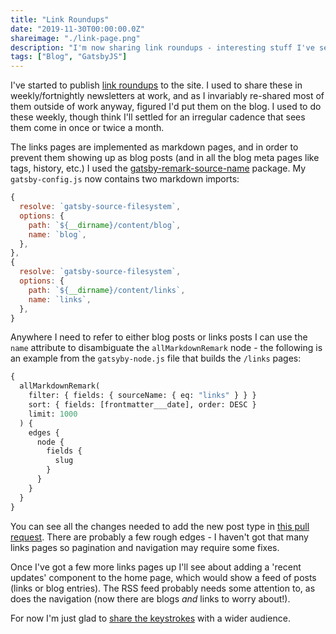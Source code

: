 ```yaml
---
title: "Link Roundups"
date: "2019-11-30T00:00:00.0Z"
shareimage: "./link-page.png"
description: "I'm now sharing link roundups - interesting stuff I've seen and you might find interesting."
tags: ["Blog", "GatsbyJS"]
---
```


I've started to publish [link roundups] to the site. I used to share these in weekly/fortnightly newsletters at work, and as I invariably re-shared most of them outside of work anyway, figured I'd put them on the blog. I used to do these weekly, though think I'll settled for an irregular cadence that sees them come in once or twice a month.

The links pages are implemented as markdown pages, and in order to prevent them showing up as blog posts (and in all the blog meta pages like tags, history, etc.) I used the [gatsby-remark-source-name] package. My `gatsby-config.js` now contains two markdown imports:

```js
{
  resolve: `gatsby-source-filesystem`,
  options: {
    path: `${__dirname}/content/blog`,
    name: `blog`,
  },
},
{
  resolve: `gatsby-source-filesystem`,
  options: {
    path: `${__dirname}/content/links`,
    name: `links`,
  },
}
```

Anywhere I need to refer to either blog posts or links posts I can use the `name` attribute to disambiguate the `allMarkdownRemark` node - the following is an example from the `gatsyby-node.js` file that builds the `/links` pages:

```graphql
{
  allMarkdownRemark(
    filter: { fields: { sourceName: { eq: "links" } } }
    sort: { fields: [frontmatter___date], order: DESC }
    limit: 1000
  ) {
    edges {
      node {
        fields {
          slug
        }
      }
    }
  }
}
```

You can see all the changes needed to add the new post type in [this pull request][add links type to blog pr]. There are probably a few rough edges - I haven't got that many links pages so pagination and navigation may require some fixes.

Once I've got a few more links pages up I'll see about adding a 'recent updates' component to the home page, which would show a feed of posts (links or blog entries). The RSS feed probably needs some attention to, as does the navigation (now there are blogs _and_ links to worry about!).

For now I'm just glad to [share the keystrokes][count your keystrokes article] with a wider audience.

[link roundups]: /links
[gatsby-remark-source-name]: https://github.com/elboman/gatsby-remark-source-name
[add links type to blog pr]: https://github.com/taddison/personal-site/pull/7
[count your keystrokes article]: https://blog.jonudell.net/2007/04/10/too-busy-to-blog-count-your-keystrokes/
